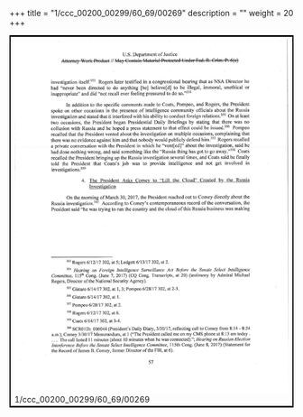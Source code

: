 +++
title = "1/ccc_00200_00299/60_69/00269"
description = ""
weight = 20
+++

<table style="border:2px solid black;max-width:800px;max-height:800px;" 
><tr><td>
<img class="center-fit-jpg"
src="/jpg_/jpg_mueller_report_searchable_269.jpg">
1/ccc_00200_00299/60_69/00269
</img></td></tr></table>
